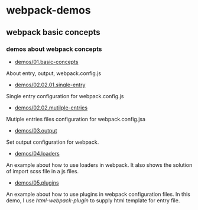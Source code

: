 # webpack-demos

## webpack basic concepts

### demos about webpack concepts

- [demos/01.basic-concepts](demos/01.basic-concepts)

About entry, output, webpack.config.js

- [demos/02.02.01.single-entry](demos/02.01.single-entry)

Single entry configuration for webpack.config.js

- [demos/02.02.mutilple-entries](demos/02.02.mutilple-entries)

Mutiple entries files configuration for webpack.config.jsa

- [demos/03.output](demos/03.output)

Set output configuration for webpack.

- [demos/04.loaders](demos/04.loaders)

An example about how to use loaders in webpack. It also shows the solution of import scss file in a js files.

- [demos/05.plugins](demos/05.plugins)

An example about how to use plugins in webpack configuration files. In this demo, I use *html-webpack-plugin* to supply html template for entry file.
